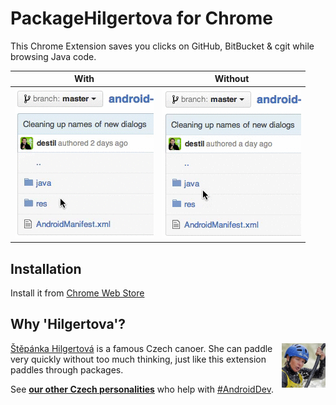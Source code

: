 # PackageHilgertova for Chrome

This Chrome Extension saves you clicks on GitHub, BitBucket &amp; cgit while browsing Java code.

| With                            | Without                          |
| ------------------------------- |:--------------------------------:|
| ![With](graphics/with.gif)      | ![Without](graphics/without.gif) |

## Installation

Install it from [Chrome Web Store](https://chrome.google.com/webstore/detail/packagehilgertova/lcjmhdkkgnlhelgilgccgheboicdekpe)

## Why 'Hilgertova'?

<img src="graphics/hilgertova.jpg" width="70"  align="right"/>

[Štěpánka Hilgertová](http://en.wikipedia.org/wiki/%C5%A0t%C4%9Bp%C3%A1nka_Hilgertov%C3%A1) is a famous Czech canoer. She can paddle very quickly without too much thinking, just like this extension paddles through packages.

See [**our other Czech personalities**](http://inmite.github.io) who help with [#AndroidDev](https://plus.google.com/s/%23AndroidDev).

 
 

